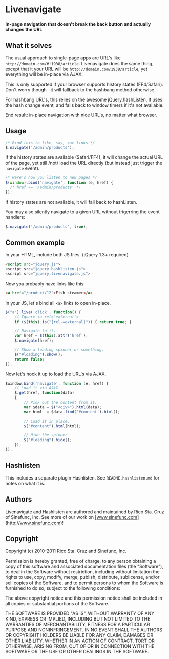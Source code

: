 # Livenavigate
#### In-page navigation that doesn't break the back button and actually changes the URL

What it solves
--------------

The usual approach to single-page apps are URL's like
`http://domain.com/#!1938/article`. Livenavigate does the same thing,
except that it your URL will be `http://domain.com/1938/article`, yet
everything will be in-place via AJAX.

This is only supported if your browser supports history states (FF4/Safari).
Don't worry though--it will fallback to the hashbang method otherwise.

For hashbang URL's, this relies on the awesome jQuery.hashListen. It
uses the hash change event, and falls back to window timers if it's not
available.

End result: in-place navigation with nice URL's, no matter what browser.

Usage
-----

``` javascript
/* Bind this to like, say, <a> links */
$.navigate('/admin/products');
```

If the history states are available (Safari/FF4), it will change the actual URL
of the page, yet still /not/ load the URL directly (but instead just trigger the
`navigate` event).

``` javascript
/* Here's how you listen to new pages */
$(window).bind('navigate', function (e, href) {
  /* href == '/admin/products' */
});
```

If history states are not available, it will fall back to hashListen.

You may also silently navigate to a given URL without trigerring the event 
handlers:

``` javascript
$.navigate('/admin/products', true);
```

Common example
--------------

In your HTML, include both JS files. (jQuery 1.3+ required)

``` html
<script src="jquery.js">
<script src="jquery.hashlisten.js">
<script src="jquery.livenavigate.js">
```

Now you probably have links like this:

``` html
<a href="/product/12">Fish steamer</a>
````

In your JS, let's bind all `<a>` links to open in-place.

``` javascript
$("a").live('click', function() {
    // Ignore <a rel='external'>
    if ($(this).is("[rel~=external]")) { return true; }

    // Navigate to it.
    var href = $(this).attr('href');
    $.navigate(href);

    // Show a loading spinner or something.
    $("#loading").show();
    return false;
});
```

Now let's hook it up to load the URL's via AJAX.

``` javascript
$window.bind('navigate', function (e, href) {
    // Load it via AJAX.
    $.get(href, function(data)
    {
        // Pick out the content from it.
        var $data = $("<div>").html(data);
        var html  = $data.find('#content').html();

        // Load it in place.
        $("#content").html(html);

        // Hide the spinner
        $("#loading").hide();
    });
});
```

Hashlisten
----------

This includes a separate plugin Hashlisten. See `README.hashlisten.md` for
notes on what it is.

Authors
-------

Livenavigate and Hashlisten are authored and maintained by Rico Sta. Cruz of
Sinefunc, Inc. See more of our work on [www.sinefunc.com](http://www.sinefunc.com)!

Copyright
---------

Copyright (c) 2010-2011 Rico Sta. Cruz and Sinefunc, Inc.

Permission is hereby granted, free of charge, to any person obtaining
a copy of this software and associated documentation files (the
"Software"), to deal in the Software without restriction, including
without limitation the rights to use, copy, modify, merge, publish,
distribute, sublicense, and/or sell copies of the Software, and to
permit persons to whom the Software is furnished to do so, subject to
the following conditions:

The above copyright notice and this permission notice shall be
included in all copies or substantial portions of the Software.

THE SOFTWARE IS PROVIDED "AS IS", WITHOUT WARRANTY OF ANY KIND,
EXPRESS OR IMPLIED, INCLUDING BUT NOT LIMITED TO THE WARRANTIES OF
MERCHANTABILITY, FITNESS FOR A PARTICULAR PURPOSE AND
NONINFRINGEMENT. IN NO EVENT SHALL THE AUTHORS OR COPYRIGHT HOLDERS BE
LIABLE FOR ANY CLAIM, DAMAGES OR OTHER LIABILITY, WHETHER IN AN ACTION
OF CONTRACT, TORT OR OTHERWISE, ARISING FROM, OUT OF OR IN CONNECTION
WITH THE SOFTWARE OR THE USE OR OTHER DEALINGS IN THE SOFTWARE.
